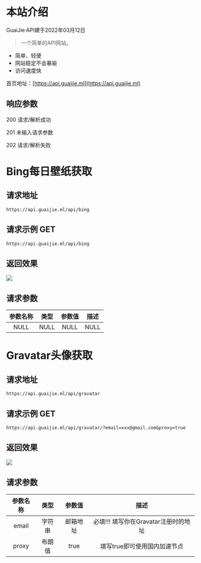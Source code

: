 # 本站介绍
GuaiJie·API建于2022年03月12日  

> 一个简单的API网站。

- 简单、轻便
- 网站稳定不会暴毙
- 访问速度快

首页地址：[https://api.guaijie.ml](https://api.guaijie.ml)

## 响应参数<!-- {docsify-ignore} -->
200 请求/解析成功

201 未输入请求参数

202 请求/解析失败

# Bing每日壁纸获取

## 请求地址<!-- {docsify-ignore} -->
```
https://api.guaijie.ml/api/bing
```

## 请求示例 GET<!-- {docsify-ignore} -->
```
https://api.guaijie.ml/api/bing
```

## 返回效果<!-- {docsify-ignore} -->

<img src="https://api.guaijie.ml/api/bing" >

## 请求参数<!-- {docsify-ignore} -->

| 参数名称      | 类型 | 参数值 | 描述 |
| :-----------: | :-----------: | :-----------: | :-----------: |
| NULL   | NULL        | NULL   | NULL        |

# Gravatar头像获取

## 请求地址<!-- {docsify-ignore} -->
```
https://api.guaijie.ml/api/gravatar
```

## 请求示例 GET<!-- {docsify-ignore} -->
```
https://api.guaijie.ml/api/gravatar/?email=xxx@gmail.com&proxy=true
```

## 返回效果<!-- {docsify-ignore} -->

<img src="https://api.guaijie.ml/api/gravatar/?email=xxx@gmail.com&proxy=true" >

## 请求参数<!-- {docsify-ignore} -->

| 参数名称      | 类型 | 参数值 | 描述 |
| :-----------: | :-----------: | :-----------: | :-----------: |
| email   | 字符串     | 邮箱地址 | 必填!!! 填写你在Gravatar注册时的地址 |
| proxy   | 布朗值     | true   | 填写true即可使用国内加速节点        |
